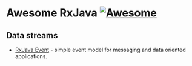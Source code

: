 # Awesome RxJava [![Awesome](https://cdn.rawgit.com/sindresorhus/awesome/d7305f38d29fed78fa85652e3a63e154dd8e8829/media/badge.svg)](https://github.com/sindresorhus/awesome)

## Data streams

- [RxJava Event](https://github.com/hekonsek/rxjava-event) - simple event model for messaging and data oriented applications.
